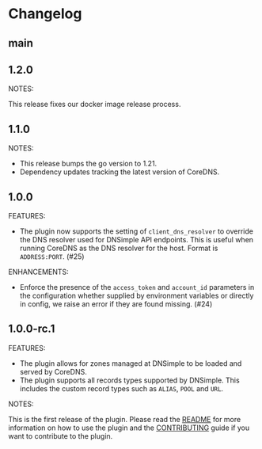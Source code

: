 # Changelog

## main

## 1.2.0

NOTES:

This release fixes our docker image release process.

## 1.1.0

NOTES:

- This release bumps the go version to 1.21.
- Dependency updates tracking the latest version of CoreDNS.

## 1.0.0

FEATURES:

- The plugin now supports the setting of `client_dns_resolver` to override the DNS resolver used for DNSimple API endpoints. This is useful when running CoreDNS as the DNS resolver for the host. Format is `ADDRESS:PORT`. (#25)

ENHANCEMENTS:

- Enforce the presence of the `access_token` and `account_id` parameters in the configuration whether supplied by environment variables or directly in config, we raise an error if they are found missing. (#24)

## 1.0.0-rc.1

FEATURES:

- The plugin allows for zones managed at DNSimple to be loaded and served by CoreDNS.
- The plugin supports all records types supported by DNSimple. This includes the custom record types such as `ALIAS`, `POOL` and `URL`.

NOTES:

This is the first release of the plugin.
Please read the [README](./README.md) for more information on how to use the plugin and the [CONTRIBUTING](./CONTRIBUTING.md) guide if you want to contribute to the plugin.
